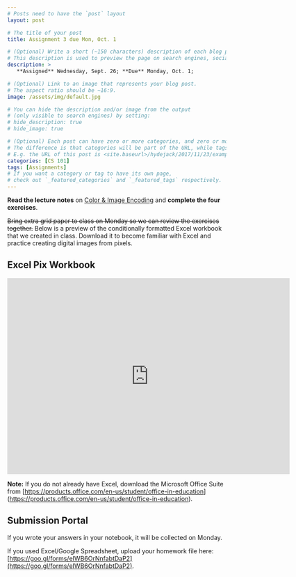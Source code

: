 ```yaml
---
# Posts need to have the `post` layout
layout: post

# The title of your post
title: Assignment 3 due Mon, Oct. 1

# (Optional) Write a short (~150 characters) description of each blog post.
# This description is used to preview the page on search engines, social media, etc.
description: >
   **Assigned** Wednesday, Sept. 26; **Due** Monday, Oct. 1;

# (Optional) Link to an image that represents your blog post.
# The aspect ratio should be ~16:9.
image: /assets/img/default.jpg

# You can hide the description and/or image from the output
# (only visible to search engines) by setting:
# hide_description: true
# hide_image: true

# (Optional) Each post can have zero or more categories, and zero or more tags.
# The difference is that categories will be part of the URL, while tags will not.
# E.g. the URL of this post is <site.baseurl>/hydejack/2017/11/23/example-content/
categories: [CS 101]
tags: [Assignments]
# If you want a category or tag to have its own page,
# check out `_featured_categories` and `_featured_tags` respectively.
---
```

**Read the lecture notes** on [Color & Image Encoding](https://ramnauth.github.io/cs%20101/2018/09/24/image-encoding/) and **complete the four exercises**. 

~~Bring extra grid paper to class on Monday so we can review the exercises together.~~ Below is a preview of the conditionally formatted Excel workbook that we created in class. Download it to become familiar with Excel and practice creating digital images from pixels.

## Excel Pix Workbook

<iframe width="650" height="450" frameborder="0" scrolling="no" src="https://bths-my.sharepoint.com/personal/rramnauth2220_bths_edu/_layouts/15/Doc.aspx?sourcedoc={feb92ef8-2062-4888-ba57-62479a738bfc}&action=embedview&wdAllowInteractivity=False&ActiveCell='Home'!B4&wdDownloadButton=True&wdInConfigurator=True"></iframe>

**Note:** If you do not already have Excel, download the Microsoft Office Suite from [https://products.office.com/en-us/student/office-in-education] (https://products.office.com/en-us/student/office-in-education).

## Submission Portal

If you wrote your answers in your notebook, it will be collected on Monday. 

If you used Excel/Google Spreadsheet, upload your homework file here: [https://goo.gl/forms/eIWB6OrNnfabtDaP2](https://goo.gl/forms/eIWB6OrNnfabtDaP2). 

